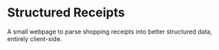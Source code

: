 # Structured Receipts

A small webpage to parse shopping receipts into better structured data, entirely client-side.